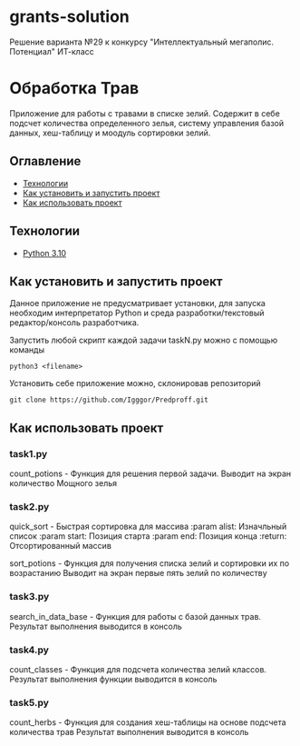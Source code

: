 # grants-solution
Решение варианта №29 к конкурсу "Интеллектуальный мегаполис. Потенциал" ИТ-класс


# Обработка Трав
Приложение для работы с травами в списке зелий.
Содержит в себе подсчет количества определенного зелья, систему управления базой данных, хеш-таблицу и моодуль сортировки зелий.

## Оглавление
- [Технологии](#технологии)
- [Как установить и запустить проект](#как-установить-и-запустить-проект)
- [Как использовать проект](#как-использовать-проект)

## Технологии
- [Python 3.10](https://docs.python.org/3.10/)

## Как установить и запустить проект
Данное приложение не предусматривает установки, для запуска необходим интерпретатор Python и среда разработки/текстовый редактор/консоль разработчика.

Запустить любой скрипт каждой задачи taskN.py можно с помощью команды

`python3 <filename>`

Установить себе приложение можно, склонировав репозиторий

`git clone https://github.com/Igggor/Predproff.git`

## Как использовать проект

### task1.py
count_potions - Функция для решения первой задачи. Выводит на экран количество Мощного зелья

### task2.py
quick_sort - Быстрая сортировка для массива
    :param alist: Изначльный список
    :param start: Позиция старта
    :param end: Позиция конца
    :return: Отсортированный массив

sort_potions - Функция для получения списка зелий и сортировки их по возрастанию
    Выводит на экран первые пять зелий по количеству

### task3.py
search_in_data_base - Функция для работы с базой данных трав. Результат выполнения выводится в консоль

### task4.py
count_classes -     Функция для подсчета количества зелий классов.
    Результат выполнения функции выводится в консоль


### task5.py
count_herbs -     Функция для создания хеш-таблицы на основе подсчета количества трав
    Результат выполнения выводится в консоль
